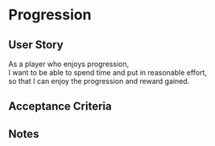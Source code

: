 # Progression

## **User Story**
As a player who enjoys progression,  
I want to be able to spend time and put in reasonable effort,  
so that I can enjoy the progression and reward gained.

## **Acceptance Criteria**

## **Notes**